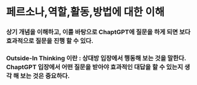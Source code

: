 # 페르소나,역할,활동,방법에 대한 이해

### 상기 개념을 이해하고, 이를 바탕으로 ChaptGPT에 질문을 하게 되면 보다 효과적으로 질문을 진행 할 수 있다.
### Outside-In Thinking 이란 : 상대방 입장에서 행동해 보는 것을 말한다. ChaptGPT 입장에서 어떤 질문을 받아야 효과적인 대답을 할 수 있는지 생각 해 보는 것은 중요하다.
